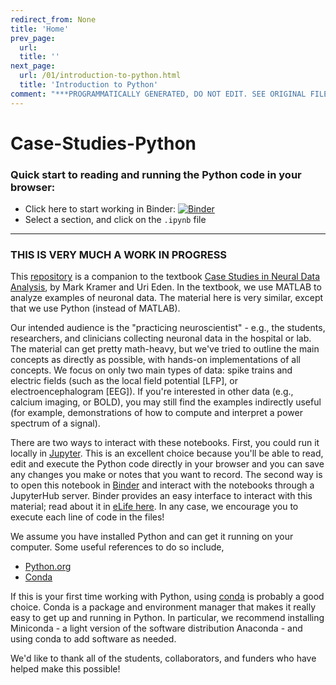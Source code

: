 ```yaml
---
redirect_from: None
title: 'Home'
prev_page:
  url: 
  title: ''
next_page:
  url: /01/introduction-to-python.html
  title: 'Introduction to Python'
comment: "***PROGRAMMATICALLY GENERATED, DO NOT EDIT. SEE ORIGINAL FILES IN /content***"
---
```

# Case-Studies-Python

### Quick start to reading and running the Python code in your browser:

- Click here to start working in Binder: [![Binder](https://mybinder.org/badge.svg)](https://mybinder.org/v2/gh/Mark-Kramer/Case-Studies-Python/master)
- Select a section, and click on the `.ipynb` file

----
### THIS IS VERY MUCH A WORK IN PROGRESS

This [repository](https://github.com/Mark-Kramer/Case-Studies-Python.git) is a companion to the textbook [Case Studies in Neural Data Analysis](https://mitpress.mit.edu/books/case-studies-neural-data-analysis), by Mark Kramer and Uri Eden.  In the textbook, we use MATLAB to analyze examples of neuronal data.  The material here is very similar, except that we use Python (instead of MATLAB).

Our intended audience is the "practicing neuroscientist" - e.g., the students, researchers, and clinicians collecting neuronal data in the hospital or lab.  The material can get pretty math-heavy, but we've tried to outline the main concepts as directly as possible, with hands-on implementations of all concepts.  We focus on only two main types of data: spike trains and electric fields (such as the local field potential [LFP], or electroencephalogram [EEG]).  If you're interested in other data (e.g., calcium imaging, or BOLD), you may still find the examples indirectly useful (for example, demonstrations of how to compute and interpret a power spectrum of a signal).

There are two ways to interact with these notebooks.  First, you could run it locally in <a href="https://jupyter.org/">Jupyter</a>. This is an excellent choice because you'll be able to read, edit and execute the Python code directly in your browser and you can save any changes you make or notes that you want to record.  The second way is to open this notebook in <a href="https://mybinder.org/v2/gh/Mark-Kramer/Case-Studies-Python.git/master">Binder</a> and interact with the notebooks through a JupyterHub server. Binder provides an easy interface to interact with this material; read about it in [eLife here](https://elifesciences.org/labs/a7d53a88/toward-publishing-reproducible-computation-with-binder).  In any case, we encourage you to execute each line of code in the files!

We assume you have installed Python and can get it running on your computer.  Some useful references to do so include,

<ul>
  <li><a href="https://www.python.org/">Python.org</a></li>
  <li><a href="https://conda.io/docs/user-guide/install/index.html">Conda</a></li>
</ul>

If this is your first time working with Python, using <a href="https://conda.io/docs/user-guide/install/index.html">conda</a> is probably a good choice. Conda is a package and environment manager that makes it really easy to get up and running in Python. In particular, we recommend installing Miniconda - a light version of the software distribution Anaconda - and using conda to add software as needed.

We'd like to thank all of the students, collaborators, and funders who have helped make this possible!
